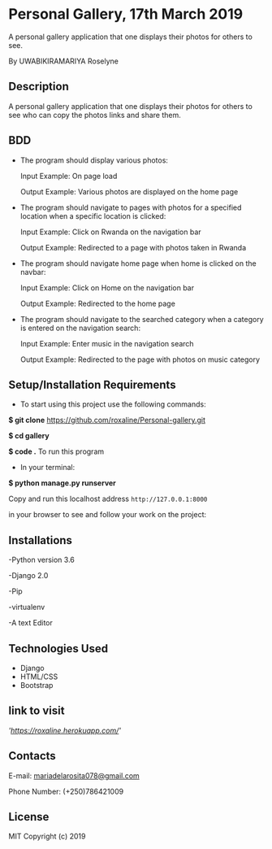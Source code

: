 # Personal Gallery, 17th March 2019 

A personal gallery application that one displays their photos for others to see.

By UWABIKIRAMARIYA Roselyne

## Description
A personal gallery application that one displays their photos for others to see who can copy the photos links and share them.

## BDD

* The program should display various photos:

    Input Example: On page load

    Output Example: Various photos are displayed on the home page

* The program should navigate to pages with photos for a specified location when a specific location is clicked:

    Input Example: Click on Rwanda on the navigation bar

    Output Example: Redirected to a page with photos taken in Rwanda

* The program should navigate home page when home is clicked on the navbar:

    Input Example: Click on Home on the navigation bar

    Output Example: Redirected to the home page

* The program should navigate to the searched category when a category is entered on the navigation search:

    Input Example: Enter music in the navigation search

    Output Example: Redirected to the page with photos on music category

## Setup/Installation Requirements

* To start using this project use the following commands:

**$ git clone**  https://github.com/roxaline/Personal-gallery.git

**$ cd gallery**

**$ code .**  To run this program


* In your terminal:

**$ python manage.py runserver**

Copy and run this localhost address `http://127.0.0.1:8000`

in your browser to see and follow your work on the project:


## Installations


-Python version 3.6

-Django 2.0

-Pip

-virtualenv

-A text Editor

<!-- ## Website link -->

## Technologies Used
* Django
* HTML/CSS
* Bootstrap

## link to visit

*'https://roxaline.herokuapp.com/'*

## Contacts

E-mail: mariadelarosita078@gmail.com

Phone Number: (+250)786421009

## License
MIT Copyright (c) 2019